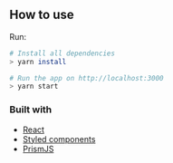 
## How to use

Run:

```bash
# Install all dependencies
> yarn install

# Run the app on http://localhost:3000
> yarn start
```

### Built with

- [React](https://reactjs.org/)
- [Styled components](https://styled-components.com/)
- [PrismJS](https://prismjs.com/)
